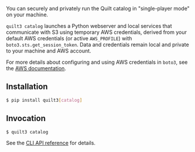 <!--pytest-codeblocks:skipfile-->
<!-- markdownlint-disable -->

You can securely and privately run the Quilt catalog in "single-player mode" on your machine.

<!-- SK: What is the catalog? -->
<!-- SK: Should I install from source or via PIP? How does this work?-->
`quilt3 catalog` launches a Python webserver and local services
that communicate with S3 using temporary AWS credentials,
derived from your default AWS credentials
(or active `AWS_PROFILE`) with `boto3.sts.get_session_token`.
Data and credentials remain local and private to your machine and AWS account.
<!-- Make note that the local catalog still needs communication to S3 to work. Ask customer to click a feature request to ask for other sources of Repository storage-->
For more details about configuring and using AWS credentials in `boto3`,
see the [AWS documentation](https://boto3.amazonaws.com/v1/documentation/api/latest/guide/configuration.html).

## Installation

```bash
$ pip install quilt3[catalog]
```

## Invocation

```bash
$ quilt3 catalog
```

See the [CLI API reference](../api-reference/cli.md#catalog) for details.
